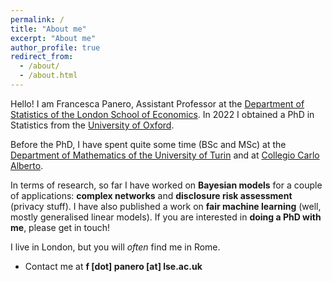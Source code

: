 ```yaml
---
permalink: /
title: "About me"
excerpt: "About me"
author_profile: true
redirect_from: 
  - /about/
  - /about.html
---
```


Hello! I am Francesca Panero, Assistant Professor at the [Department of Statistics of the London School of Economics](https://www.lse.ac.uk/Statistics/People/Dr-Francesca-Panero). In 2022 I obtained a PhD in Statistics from the [University of Oxford](http://www.stats.ox.ac.uk).

Before the PhD, I have spent quite some time (BSc and MSc) at the [Department of Mathematics of the University of Turin](https://dipmath.campusnet.unito.it/do/home.pl) and at [Collegio Carlo Alberto](https://www.carloalberto.org).

In terms of research, so far I have worked on **Bayesian models** for a couple of applications: **complex networks** and **disclosure risk assessment** (privacy stuff). I have also published a work on **fair machine learning** (well, mostly generalised linear models). If you are interested in **doing a PhD with me**, please get in touch!

I live in London, but you will *often* find me in Rome.

* Contact me at **f [dot] panero [at] lse.ac.uk**
